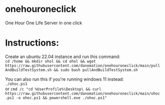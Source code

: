 # onehouroneclick
One Hour One Life Server in one click


# Instructions:    
  Create an ubuntu 22.04 instance and run this command:   
```cd /home && mkdir ohol && cd ohol && wget https://raw.githubusercontent.com/danomation/onehouroneclick/main/pullAndBuildTestSystem.sh && sudo bash pullAndBuildTestSystem.sh```

  You can also run this if you're running windows 11 instead:    
```./ohoc.ps1```    
or
```cmd /c "cd %UserProfile%\Desktop\ && curl https://raw.githubusercontent.com/danomation/onehouroneclick/main/ohoc.ps1 -o ohoc.ps1 && powershell.exe ./ohoc.ps1"```
